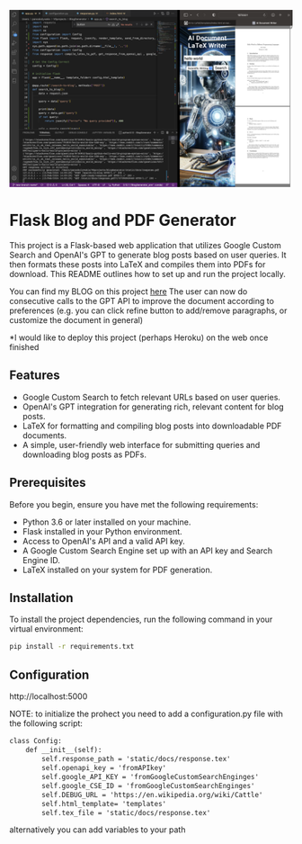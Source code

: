 <!-- Headings: To create a heading, use the # symbol before your heading text. Use multiple ## for subheadings.
Bold: To bold text, wrap it with two asterisks or underscores. For example, **bold text**.
Italic: To italicize text, wrap it with one asterisk or underscore. For example, *italic text*.
Links: To create a link, wrap the link text in brackets [ ], followed by the URL in parentheses ( ). For example, [OpenAI](https://openai.com).
Images: To add an image, use the syntax ![alt text](image URL).
Lists: For unordered lists, use asterisks, plus signs, or hyphens. For ordered lists, use numbers. -->

![Here is an illustration of what the WebUI looks like (while undergoing development)](AI_LaTeX.png)
# Flask Blog and PDF Generator

This project is a Flask-based web application that utilizes Google Custom Search and OpenAI's GPT to generate blog posts based on user queries. It then formats these posts into LaTeX and compiles them into PDFs for download. This README outlines how to set up and run the project locally.

You can find my BLOG on this project [here](https://panoskolyvakis.github.io/blog.html)
The user can now do consecutive calls to the GPT API to improve the document according to preferences (e.g. you can click refine button to add/remove paragraphs, or customize the document in general)



*I would like to deploy this project (perhaps Heroku) on the web once finished
## Features

- Google Custom Search to fetch relevant URLs based on user queries.
- OpenAI's GPT integration for generating rich, relevant content for blog posts.
- LaTeX for formatting and compiling blog posts into downloadable PDF documents.
- A simple, user-friendly web interface for submitting queries and downloading blog posts as PDFs.

## Prerequisites

Before you begin, ensure you have met the following requirements:

- Python 3.6 or later installed on your machine.
- Flask installed in your Python environment.
- Access to OpenAI's API and a valid API key.
- A Google Custom Search Engine set up with an API key and Search Engine ID.
- LaTeX installed on your system for PDF generation.

## Installation

To install the project dependencies, run the following command in your virtual environment:

```bash
pip install -r requirements.txt

```

## Configuration

http://localhost:5000


NOTE: 
to initialize the prohect you need to add a configuration.py file with the following script:
```
class Config:
    def __init__(self):
        self.response_path = 'static/docs/response.tex'
        self.openapi_key = 'fromAPIkey'
        self.google_API_KEY = 'fromGoogleCustomSearchEnginges'
        self.google_CSE_ID = 'fromGoogleCustomSearchEnginges'
        self.DEBUG_URL = 'https://en.wikipedia.org/wiki/Cattle'
        self.html_template= 'templates'
        self.tex_file = 'static/docs/response.tex'

```
alternatively you can add variables to your path
